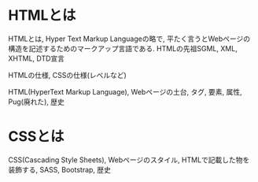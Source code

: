 # HTMLとは
HTMLとは, Hyper Text Markup Languageの略で, 平たく言うとWebページの構造を記述するためのマークアップ言語である.
HTMLの先祖SGML, XML, XHTML, DTD宣言

HTMLの仕様, CSSの仕様(レベルなど)

HTML(HyperText Markup Language), Webページの土台, タグ, 要素, 属性, Pug(廃れた), 歴史

# CSSとは
CSS(Cascading Style Sheets), Webページのスタイル, HTMLで記載した物を装飾する, SASS, Bootstrap, 歴史
